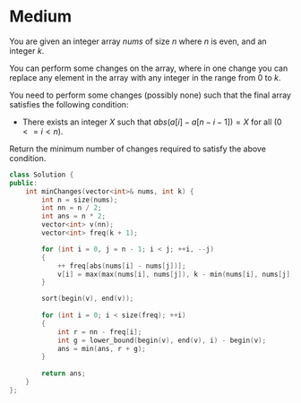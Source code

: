 # Medium

You are given an integer array $nums$ of size $n$ where $n$ is even, and an integer $k$.

You can perform some changes on the array, where in one change you can replace any element in the array with any integer in the range from $0$ to $k$.

You need to perform some changes (possibly none) such that the final array satisfies the following condition:

- There exists an integer $X$ such that $abs(a[i] - a[n - i - 1]) = X$ for all $(0 <= i < n)$.

Return the minimum number of changes required to satisfy the above condition.

```cpp
class Solution {
public:
    int minChanges(vector<int>& nums, int k) {
        int n = size(nums);
        int nn = n / 2;
        int ans = n * 2;
        vector<int> v(nn);
        vector<int> freq(k + 1);

        for (int i = 0, j = n - 1; i < j; ++i, --j)
        {
            ++ freq[abs(nums[i] - nums[j])];
            v[i] = max(max(nums[i], nums[j]), k - min(nums[i], nums[j]));
        }

        sort(begin(v), end(v));
        
        for (int i = 0; i < size(freq); ++i)
        {
            int r = nn - freq[i];
            int g = lower_bound(begin(v), end(v), i) - begin(v);
            ans = min(ans, r + g);
        }
        
        return ans;
    }
};
```
